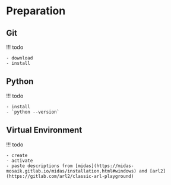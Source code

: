 # Preparation

## Git

!!! todo

    - download
    - install

## Python

!!! todo

    - install
    - `python --version`

## Virtual Environment

!!! todo

    - create
    - activate
    - paste descriptions from [midas](https://midas-mosaik.gitlab.io/midas/installation.html#windows) and [arl2](https://gitlab.com/arl2/classic-arl-playground)
